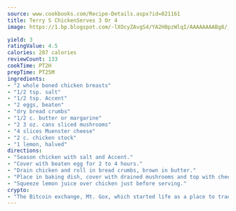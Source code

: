 ```yaml
---
source: www.cookbooks.com/Recipe-Details.aspx?id=821161
title: Terry S ChickenServes 3 Or 4  
image: https://1.bp.blogspot.com/-lXOcyZAvgS4/YA2H0pzWlqI/AAAAAAAABg8/_HX4JI-WmFM0Tz684w_qYjP9vBzksmFNgCLcBGAsYHQ/s219/20.png

yield: 3
ratingValue: 4.5
calories: 287 calories
reviewCount: 133
cookTime: PT2H
prepTime: PT25M
ingredients:
- "2 whole boned chicken breasts"
- "1/2 tsp. salt"
- "1/2 tsp. Accent"
- "2 eggs, beaten"
- "dry bread crumbs"
- "1/2 c. butter or margarine"
- "2 3 oz. cans sliced mushrooms"
- "4 slices Muenster cheese"
- "2 c. chicken stock"
- "1 lemon, halved"
directions:
- "Season chicken with salt and Accent."
- "Cover with beaten egg for 2 to 4 hours."
- "Drain chicken and roll in bread crumbs, brown in butter."
- "Place in baking dish, cover with drained mushrooms and top with cheese. Bake at 350u00b0 for 30 minutes, basting every 5 to 10 minutes with chicken stock."
- "Squeeze lemon juice over chicken just before serving."
crypto:
- "The Bitcoin exchange, Mt. Gox, which started life as a place to trade cards from a fantasy game, was hacked."
---
```

